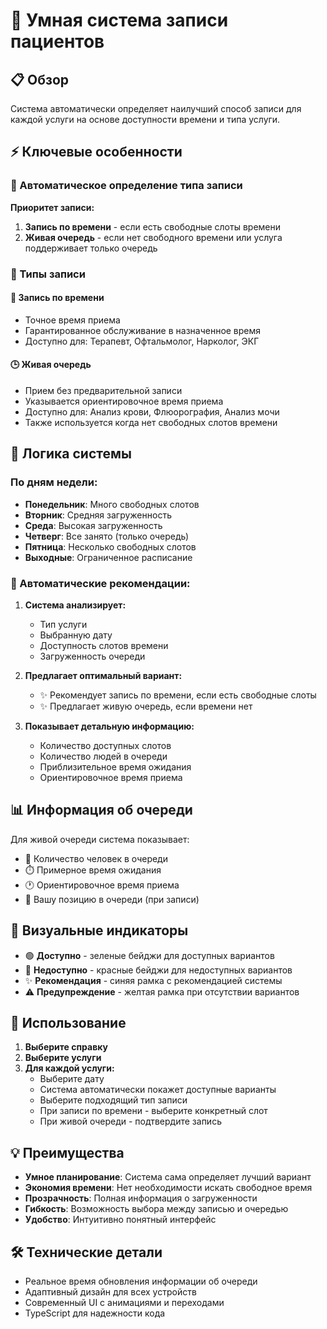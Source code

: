 # 🏥 Умная система записи пациентов

## 📋 Обзор

Система автоматически определяет наилучший способ записи для каждой услуги на основе доступности времени и типа услуги.

## ⚡ Ключевые особенности

### 🎯 Автоматическое определение типа записи

**Приоритет записи:**
1. **Запись по времени** - если есть свободные слоты времени
2. **Живая очередь** - если нет свободного времени или услуга поддерживает только очередь

### 📅 Типы записи

#### 📍 Запись по времени
- Точное время приема
- Гарантированное обслуживание в назначенное время
- Доступно для: Терапевт, Офтальмолог, Нарколог, ЭКГ

#### 🕒 Живая очередь
- Прием без предварительной записи
- Указывается ориентировочное время приема
- Доступно для: Анализ крови, Флюорография, Анализ мочи
- Также используется когда нет свободных слотов времени

## 🧠 Логика системы

### По дням недели:
- **Понедельник**: Много свободных слотов
- **Вторник**: Средняя загруженность
- **Среда**: Высокая загруженность
- **Четверг**: Все занято (только очередь)
- **Пятница**: Несколько свободных слотов
- **Выходные**: Ограниченное расписание

### 🔄 Автоматические рекомендации:

1. **Система анализирует:**
   - Тип услуги
   - Выбранную дату
   - Доступность слотов времени
   - Загруженность очереди

2. **Предлагает оптимальный вариант:**
   - ✨ Рекомендует запись по времени, если есть свободные слоты
   - ✨ Предлагает живую очередь, если времени нет

3. **Показывает детальную информацию:**
   - Количество доступных слотов
   - Количество людей в очереди
   - Приблизительное время ожидания
   - Ориентировочное время приема

## 📊 Информация об очереди

Для живой очереди система показывает:
- 👥 Количество человек в очереди
- ⏱️ Примерное время ожидания
- 🕐 Ориентировочное время приема
- 📍 Вашу позицию в очереди (при записи)

## 🎨 Визуальные индикаторы

- 🟢 **Доступно** - зеленые бейджи для доступных вариантов
- 🔴 **Недоступно** - красные бейджи для недоступных вариантов
- ✨ **Рекомендация** - синяя рамка с рекомендацией системы
- ⚠️ **Предупреждение** - желтая рамка при отсутствии вариантов

## 🚀 Использование

1. **Выберите справку**
2. **Выберите услуги**
3. **Для каждой услуги:**
   - Выберите дату
   - Система автоматически покажет доступные варианты
   - Выберите подходящий тип записи
   - При записи по времени - выберите конкретный слот
   - При живой очереди - подтвердите запись

## 💡 Преимущества

- **Умное планирование**: Система сама определяет лучший вариант
- **Экономия времени**: Нет необходимости искать свободное время
- **Прозрачность**: Полная информация о загруженности
- **Гибкость**: Возможность выбора между записью и очередью
- **Удобство**: Интуитивно понятный интерфейс

## 🛠️ Технические детали

- Реальное время обновления информации об очереди
- Адаптивный дизайн для всех устройств
- Современный UI с анимациями и переходами
- TypeScript для надежности кода 